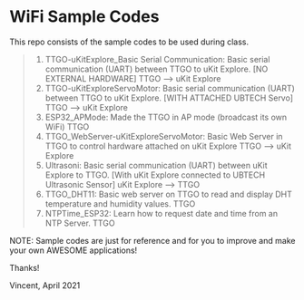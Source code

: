 # WiFi Sample Codes

This repo consists of the sample codes to be used during class.

> 1. TTGO-uKitExplore_Basic Serial Communication: Basic serial communication (UART) between TTGO to uKit Explore. [NO EXTERNAL HARDWARE] TTGO --> uKit Explore
> 2. TTGO-uKitExploreServoMotor: Basic serial communication (UART) between TTGO to uKit Explore. [WITH ATTACHED UBTECH Servo] TTGO --> uKit Explore
> 3. ESP32_APMode: Made the TTGO in AP mode (broadcast its own WiFi) TTGO
> 4. TTGO_WebServer-uKitExploreServoMotor: Basic Web Server in TTGO to control hardware attached on uKit Explore TTGO --> uKit Explore
> 5. Ultrasoni: Basic serial communication (UART) between uKit Explore to TTGO. [With uKit Explore connected to UBTECH Ultrasonic Sensor] uKit Explore --> TTGO
> 6. TTGO_DHT11: Basic web server on TTGO to read and display DHT temperature and humidity values. TTGO
> 7. NTPTime_ESP32: Learn how to request date and time from an NTP Server. TTGO

NOTE: Sample codes are just for reference and for you to improve and make your own AWESOME applications!

Thanks!

Vincent, April 2021
